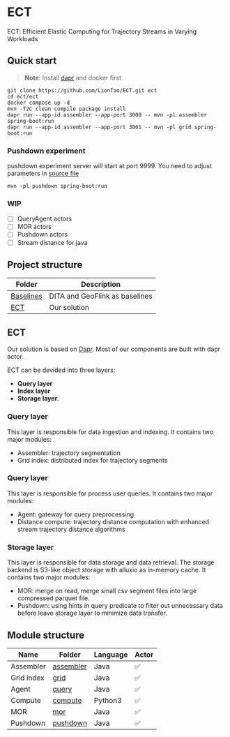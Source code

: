# ECT
ECT: Efficient Elastic Computing for Trajectory Streams in Varying Workloads

## Quick start

> **Note**: Install [dapr](https://docs.dapr.io/getting-started/install-dapr-cli/) and docker first

```shell
git clone https://github.com/LionTao/ECT.git ect
cd ect/ect
docker compose up -d
mvn -T2C clean compile package install
dapr run --app-id assembler --app-port 3000 -- mvn -pl assembler spring-boot:run
dapr run --app-id assembler --app-port 3001 -- mvn -pl grid spring-boot:run
```

### Pushdown experiment

pushdown experiment server will start at  port 9999. 
You need to adjust parameters in [source file](./ect/pushdown/src/main/java/cn/edu/suda/ada/ect/PushController.java)

```shell
mvn -pl pushdown spring-boot:run
```

### WIP

- [ ] QueryAgent actors
- [ ] MOR actors
- [ ] Pushdown actors
- [ ] Stream distance for java

## Project structure

| Folder                   | Description                    |
|--------------------------|--------------------------------|
| [Baselines](./baselines) | DITA and GeoFlink as baselines |
| [ECT](./ect)     | Our solution                   |

## ECT

Our solution is based on [Dapr](https://dapr.io). 
Most of our components are built with dapr actor.

ECT can be devided into three layers: 
- **Query layer**
- **Index layer**
- **Storage layer**.

### Query layer

This layer is responsible for data ingestion and indexing. It contains two major modules:
- Assembler: trajectory segmentation
- Grid index: distributed index for trajectory segments

### Query layer

This layer is responsible for process user queries. It contains two major modules:
- Agent: gateway for query preprocessing
- Distance compute: trajectory distance computation with enhanced stream trajectory distance algorithms

### Storage layer

This layer is responsible for data storage and data retrieval.
The storage backend is S3-like object storage with alluxio as in-memory cache.
It contains two major modules:
- MOR: merge on read, merge small csv segment files into large compressed parquet file.
- Pushdown: using hints in query predicate to filter out unnecessary data before leave storage layer to minimize data transfer.


## Module structure

| Name       | Folder                           | Language | Actor |
|------------|----------------------------------|----------|-------|
| Assembler  | [assembler](./ect/assembler)     | Java     | ✅     |
| Grid index | [grid](./ect/grid)               | Java     | ✅     |
| Agent      | [query](./ect/query)             | Java     | ✅     |
| Compute    | [compute](./ect/stream-distance) | Python3  | ✅     |
| MOR        | [mor](./ect/mor)                 | Java     | ✅     |
| Pushdown   | [pushdown](./ect/pushdown)       | Java     | ✅     |

